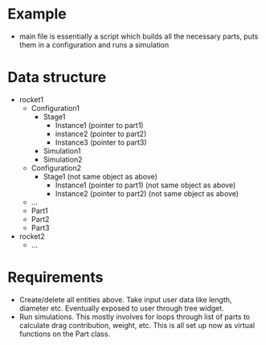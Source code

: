 # Example
+ main file is essentially a script which builds all the necessary parts, puts them in a configuration and runs a simulation

# Data structure
+ rocket1
  + Configuration1
    + Stage1
      + Instance1 (pointer to part1)
      + instance2 (pointer to part2)
      + Instance3 (pointer to part3)
    + Simulation1
    + Simulation2
  + Configuration2
    + Stage1 (not same object as above)
      + Instance1 (pointer to part1) (not same object as above)
      + Instance2 (pointer to part2) (not same object as above)      
  + ...
  + Part1
  + Part2
  + Part3
+ rocket2
  + ...
  
# Requirements
+ Create/delete all entities above. Take input user data like length, diameter etc. Eventually exposed to user through tree widget.
+ Run simulations. This mostly involves for loops through list of parts to calculate drag contribution, weight, etc. This is all set up now as virtual functions on the Part class. 
